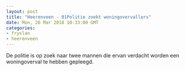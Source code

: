 ```yaml
---
layout: post
title: "Heerenveen - 01Politie zoekt woningovervallers"
date: Mon, 26 Mar 2018 10:33:00 GMT
categories: 
- fryslan 
- heerenveen 
---
```


De politie is op zoek naar twee mannen die ervan verdacht worden een woningoverval te hebben gepleegd.
